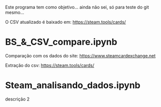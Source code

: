 Este programa tem como objetivo... ainda não sei, só para teste do git mesmo...

O CSV atualizado é baixado em: https://steam.tools/cards/


# BS_&_CSV_compare.ipynb

Comparação com os dados do site: https://www.steamcardexchange.net

Extração do csv: https://steam.tools/cards/


# Steam_analisando_dados.ipynb

descrição 2
